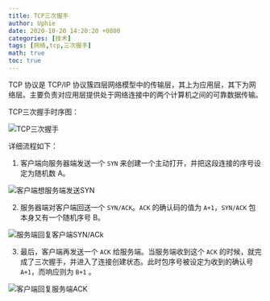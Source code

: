 ```yaml
---
title: TCP三次握手
author: Uphie
date: 2020-10-20 14:20:20 +0800
categories: [技术]
tags: [网络,tcp,三次握手]
math: true
toc: true
---
```


TCP 协议是 TCP/IP 协议簇四层网络模型中的传输层，其上为应用层，其下为网络层。主要负责对应用层提供处于网络连接中的两个计算机之间的可靠数据传输。

TCP三次握手时序图：

![TCP三次握手](https://ss0.baidu.com/6ON1bjeh1BF3odCf/it/u=3893821041,4246951929&fm=15&gp=0.jpg)

详细流程如下：

1. 客户端向服务器端发送一个 `SYN` 来创建一个主动打开，并把这段连接的序号设定为随机数 A。

![客户端想服务端发送SYN](https://s1.ax1x.com/2020/10/20/BS7zy6.png)

2. 服务器端对客户端回送一个 `SYN/ACK`。`ACK` 的确认码的值为 `A+1`，`SYN/ACK` 包本身又有一个随机序号 B。

![服务端回复客户端SYN/ACk](https://s1.ax1x.com/2020/10/20/BSHMTg.png)

3. 最后，客户端再发送一个 `ACK` 给服务端。当服务端收到这个 `ACK` 的时候，就完成了三次握手，并进入了连接创建状态。此时包序号被设定为收到的确认号 `A+1`，而响应则为 `B+1` 。

![客户端回复服务端ACK](https://s1.ax1x.com/2020/10/20/BSHLB8.png)
